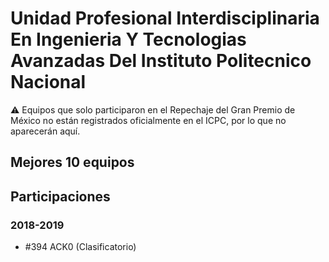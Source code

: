 # Unidad Profesional Interdisciplinaria En Ingenieria Y Tecnologias Avanzadas Del Instituto Politecnico Nacional

:warning: Equipos que solo participaron en el Repechaje del Gran Premio de México no están registrados oficialmente en el ICPC, por lo que no aparecerán aquí.

## Mejores 10 equipos


## Participaciones

### 2018-2019

- #394 ACK0 (Clasificatorio)



